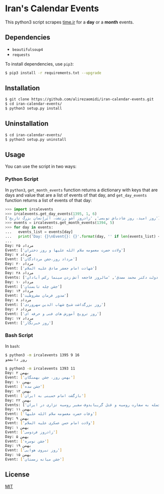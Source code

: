 # Iran's Calendar Events

This python3 script scrapes [time.ir](http://time.ir) for a **day** or a **month** events.

## Dependencies
* `beautifulsoup4`
* `requests`

To install dependencies, use `pip3`:

```bash
$ pip3 install -r requirements.txt --upgrade
```

## Installation
```bash
$ git clone https://github.com/alirezaomidi/iran-calendar-events.git
$ cd iran-calendar-events/
$ python3 setup.py install
```

## Uninstallation
```bash
$ cd iran-calendar-events/
$ python3 setup.py uninstall
```

## Usage
You can use the script in two ways:

### Python Script
In `python3`, `get_month_events` function returns a dictionary with keys that are days and value that are a list of events of that day, and `get_day_events` function returns a list of events of that day:

```python
>>> import ircalevents
>>> ircalevents.get_day_events(1395, 1, 6)
['روز امید، روز شادباش نویسی', 'زادروز آشو زرتشت، اَبَراِنسان بزرگ تاریخ']
>>> events = ircalevents.get_month_events(1394, 5)
>>> for day in events:
...   events_list = events[day]
...   print('Day: {}\nEvent{}: {}'.format(day, '' if len(events_list) <= 1 else 's', events_list))
...
Day: ۲۵ مرداد
Event: ['ولادت حضرت معصومه سلام الله علیها و روز دختران']
Day: ۷ مرداد
Event: ['مرداد روز،جشن مردادگان']
Day: ۲۰ مرداد
Event: ['شهادت امام جعفر صادق علیه السلام']
Day: ۲۸ مرداد
Events: ['سالروز کودتای 28 مرداد علیه دولت دکتر محمد مصدق', 'سالروز فاجعه آتش زدن سینما رکس آبادان']
Day: ۱۰ مرداد
Event: ['جشن چله تابستان']
Day: ۱۴ مرداد
Event: ['صدور فرمان مشروطیت']
Day: ۸ مرداد
Event: ['روز بزرگداشت شیخ شهاب الدین سهروردی']
Day: ۶ مرداد
Event: ['روز ترویج آموزش های فنی و حرفه ای']
Day: ۱۷ مرداد
Event: ['روز خبرنگار']
```

### Bash Script
In `bash`:
```bash
$ python3 -m ircalevents 1395 9 16
روز دانشجو

$ python3 -m ircalevents 1393 11
Day: ۲ بهمن
Event: ['بهمن روز، جشن بهمنگان']
Day: ۱۰ بهمن
Event: ['جشن سده']
Day: ۱۲ بهمن
Event: ['بازگشت امام خمینی به ایران']
Day: ۲۲ بهمن
Events: ['پیروزی انقلاب اسلامی', 'حمله به سفارت روسیه و قتل گریبایدوف سفیر روسیه تزاری در ایران']
Day: ۱۱ بهمن
Event: ['وفات حضرت معصومه سلام الله علیها']
Day: ۹ بهمن
Event: ['ولادت امام حسن عسکری علیه السلام']
Day: ۱ بهمن
Event: ['زادروز فردوسی']
Day: ۵ بهمن
Event: ['جشن نوسره']
Day: ۱۹ بهمن
Event: ['روز نیروی هوایی']
Day: ۱۵ بهمن
Event: ['جشن میانه زمستان']
```

## License

[MIT](LICENSE)
